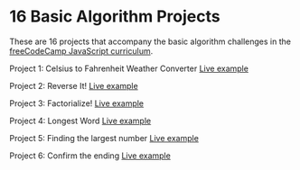 # 16 Basic Algorithm Projects

These are 16 projects that accompany the basic algorithm challenges in the [freeCodeCamp JavaScript curriculum](https://www.freecodecamp.org/learn/javascript-algorithms-and-data-structures/#basic-algorithm-scripting). 

Project 1: Celsius to Fahrenheit Weather Converter [Live example]()  

Project 2: Reverse It! [Live example]()

Project 3: Factorialize! [Live example]()

Project 4: Longest Word [Live example]()

Project 5: Finding the largest number [Live example]()

Project 6: Confirm the ending [Live example]()
